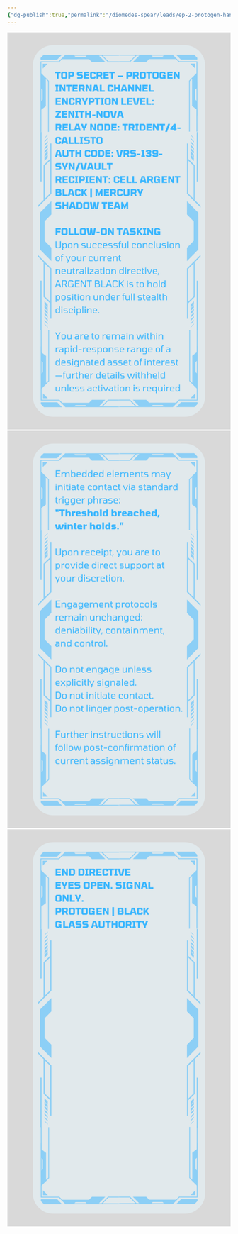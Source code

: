 ```yaml
---
{"dg-publish":true,"permalink":"/diomedes-spear/leads/ep-2-protogen-hand-terminal/"}
---
```


![protogen_1.png](/img/user/Diomedes'%20Spear/Assests/protogen_1.png)
![protogen_2.png](/img/user/Diomedes'%20Spear/Assests/protogen_2.png)
![protogen_3.png](/img/user/Diomedes'%20Spear/Assests/protogen_3.png)